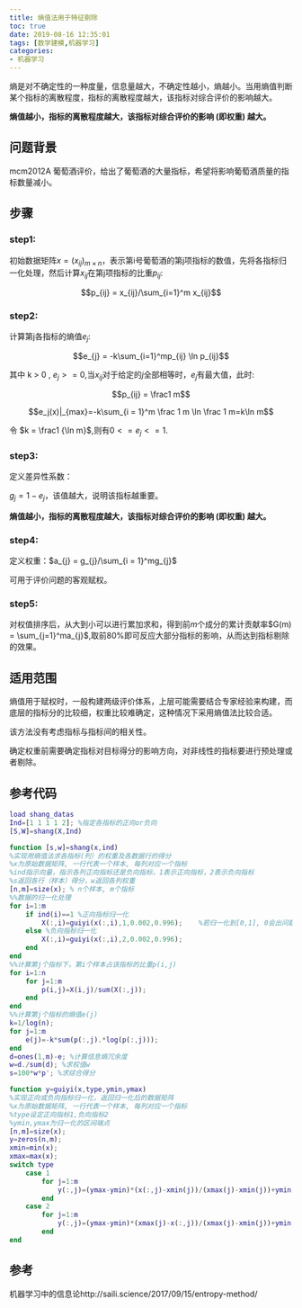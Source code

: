 ```yaml
---
title: 熵值法用于特征剔除
toc: true
date: 2019-08-16 12:35:01
tags: [数学建模,机器学习]
categories:
- 机器学习
---
```


熵是对不确定性的一种度量，信息量越大，不确定性越小，熵越小。当用熵值判断某个指标的离散程度，指标的离散程度越大，该指标对综合评价的影响越大。

**熵值越小，指标的离散程度越大，该指标对综合评价的影响 (即权重) 越大。**

<!--more-->

## 问题背景

mcm2012A 葡萄酒评价，给出了葡萄酒的大量指标，希望将影响葡萄酒质量的指标数量减小。

## 步骤

### step1:

初始数据矩阵$x = (x_{ij})_{m \times n}$，表示第i号葡萄酒的第j项指标的数值，先将各指标归一化处理，然后计算$x_{ij}$在第j项指标的比重$p_{ij}$:

$$p_{ij} = x_{ij}/\sum_{i=1}^m x_{ij}$$

### step2:

计算第j各指标的熵值$e_{j}$:

$$e_{j} = -k\sum_{i=1}^mp_{ij} \ln p_{ij}$$

其中 k > 0 , $e_j>=0$,当$x_{ij}$对于给定的$j$全部相等时，$e_{j}$有最大值，此时:

$$p_{ij} = \frac1 m$$

$$e_j(x)|_{max}=-k\sum_{i = 1}^m \frac 1 m \ln \frac 1 m=k\ln m$$

令 $k = \frac1 {\ln m}$,则有$0<=e_{j}<=1$.

### step3:

定义差异性系数：

$g_{j} = 1-e_{j}$，该值越大，说明该指标越重要。

**熵值越小，指标的离散程度越大，该指标对综合评价的影响 (即权重) 越大。**

### step4:

定义权重：$a_{j} = g_{j}/\sum_{i = 1}^mg_{j}$

可用于评价问题的客观赋权。

### step5:

对权值排序后，从大到小可以进行累加求和，得到前$m$个成分的累计贡献率$G(m) = \sum_{j=1}^ma_{j}$,取前80%即可反应大部分指标的影响，从而达到指标剔除的效果。

## 适用范围

熵值用于赋权时，一般构建两级评价体系，上层可能需要结合专家经验来构建，而底层的指标分的比较细，权重比较难确定，这种情况下采用熵值法比较合适。

该方法没有考虑指标与指标间的相关性。

确定权重前需要确定指标对目标得分的影响方向，对非线性的指标要进行预处理或者剔除。

## 参考代码

```matlab
load shang_datas
Ind=[1 1 1 1 2]; %指定各指标的正向or负向
[S,W]=shang(X,Ind)
```

```matlab
function [s,w]=shang(x,ind)
%实现用熵值法求各指标(列）的权重及各数据行的得分
%x为原始数据矩阵, 一行代表一个样本, 每列对应一个指标
%ind指示向量，指示各列正向指标还是负向指标，1表示正向指标，2表示负向指标
%s返回各行（样本）得分，w返回各列权重
[n,m]=size(x); % n个样本, m个指标
%%数据的归一化处理
for i=1:m
    if ind(i)==1 %正向指标归一化
        X(:,i)=guiyi(x(:,i),1,0.002,0.996);    %若归一化到[0,1], 0会出问题
    else %负向指标归一化
        X(:,i)=guiyi(x(:,i),2,0.002,0.996);
    end
end
%%计算第j个指标下，第i个样本占该指标的比重p(i,j)
for i=1:n
    for j=1:m
        p(i,j)=X(i,j)/sum(X(:,j));
    end
end
%%计算第j个指标的熵值e(j)
k=1/log(n);
for j=1:m
    e(j)=-k*sum(p(:,j).*log(p(:,j)));
end
d=ones(1,m)-e; %计算信息熵冗余度
w=d./sum(d); %求权值w
s=100*w*p'; %求综合得分
```

```matlab
function y=guiyi(x,type,ymin,ymax)
%实现正向或负向指标归一化，返回归一化后的数据矩阵
%x为原始数据矩阵, 一行代表一个样本, 每列对应一个指标
%type设定正向指标1,负向指标2
%ymin,ymax为归一化的区间端点
[n,m]=size(x);
y=zeros(n,m);
xmin=min(x);
xmax=max(x);
switch type
    case 1
        for j=1:m
            y(:,j)=(ymax-ymin)*(x(:,j)-xmin(j))/(xmax(j)-xmin(j))+ymin;
        end
    case 2
        for j=1:m
            y(:,j)=(ymax-ymin)*(xmax(j)-x(:,j))/(xmax(j)-xmin(j))+ymin;
        end
end
```

## 参考

机器学习中的信息论http://saili.science/2017/09/15/entropy-method/